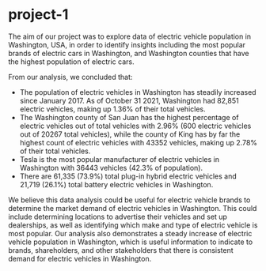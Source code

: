 # project-1

The aim of our project was to explore data of electric vehicle population in Washington, USA, in order to identify insights including the most popular brands of electric cars in Washington, and Washington counties that have the highest population of electric cars.

From our analysis, we concluded that:
- The population of electric vehicles in Washington has steadily increased since January 2017. As of October 31 2021, Washington had 82,851 electric vehicles, making up 1.36% of their total vehicles. 
- The Washington county of San Juan has the highest percentage of electric vehicles out of total vehicles with 2.96% (600 electric vehicles out of 20267 total vehicles), while the county of King has by far the highest count of electric vehicles with 43352 vehicles, making up 2.78% of their total vehicles.
- Tesla is the most popular manufacturer of electric vehicles in Washington with 36443 vehicles (42.3% of population).
- There are 61,335 (73.9%) total plug-in hybrid electric vehicles and 21,719 (26.1%) total battery electric vehicles in Washington.

We believe this data analysis could be useful for electric vehicle brands to determine the market demand of electric vehicles in Washington. This could include determining locations to advertise their vehicles and set up dealerships, as well as identifying which make and type of electric vehicle is most popular. Our analysis also demonstrates a steady increase of electric vehicle population in Washington, which is useful information to indicate to brands, shareholders, and other stakeholders that there is consistent demand for electric vehicles in Washington.
